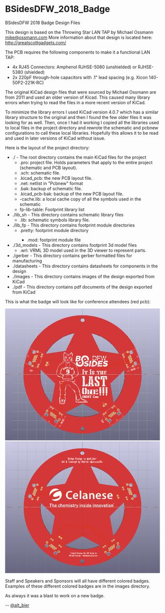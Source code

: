 # BSidesDFW_2018_Badge
BSidesDFW 2018 Badge Design Files

This design is based on the Throwing Star LAN TAP by Michael Ossmann <mike@ossmann.com>
More information about that design is located here:
http://greatscottgadgets.com/

The PCB requires the following components to make it a functional LAN TAP:
* 4x RJ45 Connectors: Amphenol RJHSE-5080 (unshielded) or RJHSE-5380 (shielded)
* 2x 220pF through-hole capacitors with .1" lead spacing (e.g. Xicon 140-50P2-221K-RC)

The original KiCad design files that were sourced by Michael Ossmann are from 2011 and used an older version of Kicad.
This caused many library errors when trying to read the files in a more recent version of KiCad.

To minimize the library errors I used KiCad version 4.0.7 which has a similar library structure to the original and then I found the few older files it was looking for as well.  Then, once I had it working I copied all the libraries used to local files in the project directory and rewrote the schematic and pcbnew configurations to call these local libraries.  Hopefully this allows it to be read and used in later versions of KiCad without issue.

Here is the layout of the project directory:
* ./ - The root directory contains the main KiCad files for the project
  * <filename>.pro: project file. Holds parameters that apply to the entire project (schematic and PCB layout).
  * <filename>.sch: schematic file.
  * <filename>.kicad_pcb: the new PCB layout file.
  * <filename>.net: netlist in "Pcbnew" format
  * <filename>.bak: backup of schematic file.
  * <filename>.kicad_pcb-bak: backup of the new PCB layout file.
  * <filename>-cache.lib: a local cache copy of all the symbols used in the schematic
  * fp-lib-table: Footprint library list
* ./lib_sh - This directory contains schematic library files
  * <filename>.lib: schematic symbols library file.
* ./lib_fp - This directory contains footprint module directories
  * <dirname>.pretty: footprint module directory
    * <filename>.mod: footprint module file
* ./3d_models - This directory contains footprint 3d model files
  * <filename>.wrl: VRML 3D model used in the 3D viewer to represent parts.
* ./gerber - This directory contains gerber formatted files for manufacturing
* ./datasheets - This directory contains datasheets for components in the design
* ./images - This directory contains images of the design exported from KiCad
* ./pdf - This directory contains pdf documents of the design exported from KiCad

This is what the badge will look like for conference attendees (red pcb):

![Alt text](/images/BSidesDFW_2018_Badge-RED-FRONT.png?raw=true "Front")
![Alt text](/images/BSidesDFW_2018_Badge-RED-BACK.png?raw=true "Back")

Staff and Speakers and Sponsors will all have different colored badges.
Examples of these different colored badges are in the images directory.

As always it was a blast to work on a new badge.
  
-- [@alt_bier](https://twitter.com/alt_bier)
